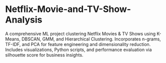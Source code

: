 # Netflix-Movie-and-TV-Show-Analysis
A comprehensive ML project clustering Netflix Movies &amp; TV Shows using K-Means, DBSCAN, GMM, and Hierarchical Clustering. Incorporates n-grams, TF-IDF, and PCA for feature engineering and dimensionality reduction. Includes visualizations, Python scripts, and performance evaluation via silhouette score for business insights.
